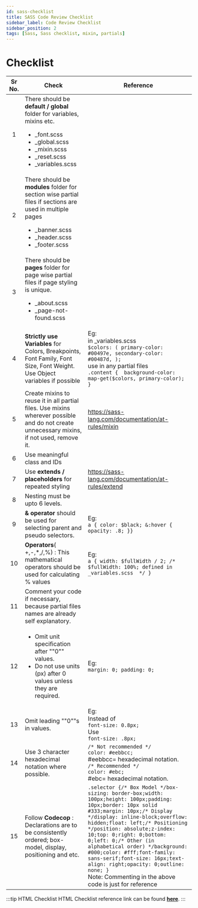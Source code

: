 ```yaml
---
id: sass-checklist
title: SASS Code Review Checklist
sidebar_label: Code Review Checklist
sidebar_position: 2
tags: [Sass, Sass checklist, mixin, partials]
---
```


# Checklist

Sr No. | Check | Reference |
:-: | --- | --- 
1 | There should be **default / global** folder for variables, mixins etc. <ul><li>_font.scss</li><li>_global.scss</li><li>_mixin.scss</li><li>_reset.scss</li><li>_variables.scss</li></ul> |
2 | There should be **modules** folder for section wise partial files if sections are used in multiple pages <ul><li>_banner.scss</li><li>_header.scss</li><li>_footer.scss</li></ul> |
3 | There should be **pages** folder for page wise partial files if page styling is unique. <ul><li>_about.scss</li><li>_page-not-found.scss</li></ul> |
4 | **Strictly use Variables** for Colors, Breakpoints, Font Family, Font Size, Font Weight. Use Object variables if possible | Eg: <br /> in _variables.scss <br /> ```$colors: ( primary-color: #00497e, secondary-color: #00487d, );``` <br /> use in any partial files  <br /> ```.content {  background-color: map-get($colors, primary-color); }``` |
5 | Create mixins to reuse it in all partial files. Use mixins wherever possible and do not create unnecessary mixins, if not used, remove it. | https://sass-lang.com/documentation/at-rules/mixin |
6 | Use meaningful class and IDs |
7 | Use **extends / placeholders** for repeated styling | https://sass-lang.com/documentation/at-rules/extend |
8 | Nesting must be upto 6 levels. |
9 | **& operator** should be used for selecting parent and pseudo selectors. | Eg: <br /> ```a { color: $black; &:hover { opacity: .8; }}``` |
10 | **Operators**( +,-,*,/,%)  :  This mathematical operators should be used for calculating % values | Eg: <br /> ```a { width: $fullWidth / 2; /*  $fullWidth: 100%; defined in _variables.scss  */ }``` |
11 | Comment your code if necessary, because partial files names are already self explanatory. |
12 | <ul><li>Omit unit specification after ""0"" values.</li><li>Do not use units (px) after 0 values unless they are required.</li></ul> | Eg: <br /> ```margin: 0; padding: 0;``` |
13 | Omit leading ""0""s in values. | Eg: <br /> Instead of <br /> ```font-size: 0.8px;``` <br />Use <br />```font-size: .8px;``` |
14 | Use 3 character hexadecimal notation where possible. | ```/* Not recommended */```<br /> ```color: #eebbcc;```<br />#eebbcc= hexadecimal notation.<br />```/* Recommended */``` <br />```color: #ebc;``` <br />#ebc= hexadecimal notation. |
15 | Follow **Codecop** : Declarations are to be consistently ordered; box-model, display, positioning and etc. | ```.selector {/* Box Model */box-sizing: border-box;width: 100px;height: 100px;padding: 10px;border: 10px solid #333;margin: 10px;/* Display */display: inline-block;overflow: hidden;float: left;/* Positioning */position: absolute;z-index: 10;top: 0;right: 0;bottom: 0;left: 0;/* Other (in alphabetical order) */background: #000;color: #fff;font-family: sans-serif;font-size: 16px;text-align: right;opacity: 0;outline: none; }``` <br />Note: Commenting in the above code is just for reference
:::tip HTML Checklist
HTML Checklist reference link can be found [**here**](https://docs.google.com/spreadsheets/d/1kbpSVE_ysY8Is5qvuWfCDTTTMp_Wtt5js7FBZzqGODk/edit#gid=20521288).
:::